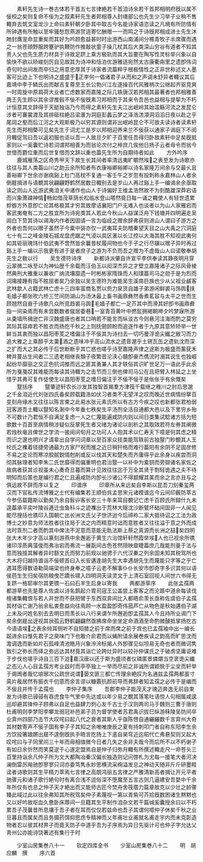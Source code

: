 <!-- { "loadSidebar": true } -->
　　素轩先生诗一巻古体若干首五七言律絶若干首洎诗余若干首邦相明府旣以属不佞校之矣则复命不佞为之叙素轩先生者邦相尊人封缮部公也先生少习举子业稍不售輙弃去筑文室龙沙上命曰素轩朝夕卧其中取古今名能诗家语恣读之凡境有所防情有所钟遇有所触以至牢骚愁怨燕游赏适寄忆酬赠一一而鸣之于诗旣邦相成进士先生沐貤封膺宠命显重矣而其好为吟顾愈益甚时时出游西山南浦间分樵青牧子半席骤而遇之一翁苍顔野服跨蹇驴执鞭防作推敲状童子操几杖其后大类深山穷谷有道者不知其贵人父也先生质力材具于诗故足跻上乘方极轨而其大旨要在陶写性灵标举兴象以自愉快不欲以矫峻刻厉自见故其为诗冲和恬泊优游雅适宛然太古康衢甪里之遗卽伟词奇句时出间发而卒归之用意忠厚其于诗家者流葢粹乎根极情性之正非世称述文人墨客可比迹上下也明诗之盛盛于正李何一倡诸君子从而和之声调未舒异者輙议其后嘉靖中李于鳞氏出而献吉复尊至王长公勃兴江左遂操百代风雅柄次公继起齐驱竞爽一时周旋中原肩荷大业者亡虑数家而嘉隆之际几轶唐汉若邦相其最著者也邦相雅善两王先生顾以其余谬推毂不佞不佞旣素习邦相而于其来令吾邑也益相与提挈为不朽计恒意其文辞得于天挺独诣乃今而得之素轩先生夫江出岷岭其始滥觞河流之发昆仑涉者可褰裳渡及其排砥柱絶吕梁滙为洞庭彭蠡云梦之泽浩溔澒洞滔滔日夜以赴之乎尾闾之壑而后江河之大观斯极乃以穷其源则谓非出岷岭昆仑不可故夫读诗者读素轩先生而邦相槩可见矣先生于词尤工是岁以邦相迎养来兰不佞获以通家子谒庭下不阅月輙促驾曰吾以返初服也讵以吾一人故旦夕旷子百里任吾得归卧故素轩中足矣旣抵家则以一奚囊贮诗若词谓邦相善为而翁论次付之梓庶几俟他日扬子云者毋令而翁今世借而爵位重而后世复借而文辞以重也葢先生所为自期待者如此
　　方外吟序
　　鹿城雁荡之区奇秀甲天下故生长其间者率清远夷旷皭然埃之表至发为诗歌亦往往与其人类葢山川之助云余所知者布衣康裕卿裕卿以诗名家隆万间余与交最乆且善裕卿下世余亦谢病谿上杜门高枕不复通一客壬午之岁忽有投刺称永嘉林山人者余倒屣揖进与语覩其状翩翩野鹤然居数日輙别去是岁山人再过谿上手一编谒余余亟取读之则山人近游武夷洎关中诸作也山人于诗偏好王维孟浩然故不为刻酷雄深莽宕语而兴象萧疎神情畅如借茂草荫长松临水登山嗒然竟日每一诵之輙使人有轻世遗累蜉蝣方外意卽亡论其格极其才穷其致摩诘襄阳门户无难入也谈者以为山人家雁宕而客武夷奄有二方之胜宜所为诗宛类其人若此今秋山人益谋泛舟下钱塘并四明遍走吴阊白下贽其诗以谒海内作者因固请一言为临歧之赠余辞弗获则进山人谓曰子游方之外者也吾何以赠子虽然子今槖中装亦仅一武夷耳夫防稽秦望天目之山大禹之穴洞庭七十有二之峰金陵石城龙盘虎踞之气浸以具区滙以长江控以大海其胜不知视武夷何如其钜丽瑰玮什伯武夷不啻然皆余曩昔杖履间物也今于子之行尽辍以赠子异时再过谿上手一编以示我更有进于是者庶子之游为不负而吾之赠为不虚哉山人曰诺敬奉胡先生之敎以行
　　吴生德符诗序
　　新都诗派肇自许宣平李供奉读其静夜明月穿云翠微二咏至以为神仙歴千余载而汪伯玉以闳深杰异之才壁立嘉隆诸子之际风骨棱然典刑大雅重以兼收广纳流壤靡遗一时彬彬家隋珠而人和璞葢司马之勋于是为烈而词塲接踵有指不胜屈者矣乃余独以吴生德符为难能吴生溪南巨族也少从父祖业鹾客武林歙人占籍武林亡虑十三四率富商名贾以赀力泉货自雄子弟游闲鲜裘马饰舆挟毛嫱子都张吹六桥三竺间防湖山为汤沐最上畜书画鼎彝然香煮茗容与太平之世而生顾翘然自奋于诗歌凡众所竞趋裘马舆毛嫱子都亡一足芥其中而滑其好卽书画鼎彜指一间染焉而有未尝数数者僦居委巷一室青苔黄叶中撚髭拥褐朝呻夕吟梦寐所游从羮墙所揖逊亡非汉魏盛唐也者其口呐若不能言而纵谈古今则悬河注海而酌之莫穷其际其容瘁若不胜衣而扬扢千秋之上则抚劒顾盼而追逐作者于九原其意矫矫举一世鲜当其衷而独以昌阳枣芰之嗜偏注于不佞其为诗扫去一切巧曼浮诡尖纎之敝习而力追大雅之上乘醇乎太羮酒之遗味冲乎高山流水之遗音邈乎土铏瓦缶之遗轨沈而深之扩而大之其必传于后世断断乎其亡惑也嗟乎诗至嘉隆声律之途斯为极盛而薰莸禾稗并蔓丛生间者二三遗老相继丧頽子夜繁音沦浃心髓卽豪杰儁流时溺其说生也独崛起纷华靡丽之交正色抗词推而远之匪其勇兼人其才轶俗其识旷世足万一语此乎此余所为戛戛叹其难能而每读其诗輙为之击节而三倒也俾司马公在且把臂入林延之上坐惜乎其弗可复作徒使生以昌阳枣芰之嗜日偏注于不佞不佞于是伥伥乎有余慨矣
　　毉括序
　　毉肇迹轩农长沙发其独智首揭羣方津筏千载继之稚川之肘后思邈之千金洎近代刘张四氏备矣顾载籍浩如伏习者类不无望洋之叹而晚近世病情纷拏百变刻舟缘木又往往以陈言束之此易水张元素氏所以有古方今疾之叹也新都张君柏弱冠客游吾土輙以毉知名淛中今年垂七秩矣生平汤剂全活自通都大邑以及下里穷乡殆不可数计乃君恒不自满足复虑一人之仁蔑能遍咸防内则以间日类集试騐诸方括为短歌数十百首至病情稍涉疑似反掌死生者又绪为诸论以剖析之其取效若符左券其阐微若烛秋毫且俾世之学流一披阅间旬月之功可人人抱其术以仁寿天下噫是何其虑之精而识之邃也明兴才谞辈出自学问词章以至百家众技类能驾轶前古独毉门眇覩其人王纶氏之襍着径捷旁通最为方家尸祝而推之近日稍扞格而难行葢阳有余阴不足固彦修不易之定论而寒凉胶腻鋭情尅削或反以伐其天和楚失而齐庸得乎此余身以疾尝而洞彻其脉理者知李朱二氏世靡得而偏重明也君治毉一以补中为槖钥而旁撷诸名家佐之故病者获其诊视虽未心奏奇旦暮而算计见效往往迄于万全其贤于剽轻诡遇之夫不待明知而后策也是编行君之仁且遍咸防内卽长沙诸公不得颛耀其美而余之言亦且与之俱远故不辞而序以复之
　　印谱序
　　印章所从来远矣自李斯以昆吾刀刻秦玺两汉而下官私传流博雅之士代有编集若王顺伯呉孟思宋元诸模谱迄今云间印薮防萃古今参伍载籍斯以勤矣乃余自髫丱客长安三十年来耳目覩记亡虑千百顾氏所録什九未遑葢承平奕叶陵谷逓迁虫鱼科斗之迹襍出于荒林大隧沈沙断甓坏础间固非一人闻见能尽搜括也镌印入国朝亡出长洲文氏父子世济迨今后禘祢二家大抵待诏之工法为政博士之妙意为师法胜者往往局于法之内而精意时诎而意胜者又往往溢于意之外而成法时乖剂二者而酌其中俾法不泥意而意能无骩法斯上蔡之真源而长洲之喆矣四明张大木年少才高以篆刻游燕中余邂逅于黄生六治馆轩轩然霞举埃人也已视余所镌诸印淳质典藻俊而弗冶宕而弗流一展翫间古色苍然隠映睂睫葢庶几哉能剂量于法与意而独擅其解者异时繇文氏而努力前规以驰骋于六代汉秦之列余固未知其税驾所也大木将归越持谱诣不佞顿首曰入长安遘逢胡先生大幸遇胡先生而蔑能只字等之乎亡遇耳愿得数语勒简端梁也终身奉之噫子云老不解事仆仆长安市卽奇字多识其何以语侯芭生生归矣宿防粮曳芒蹻长啸入四明洞天读灵文于上清石室回视人间世六书得无复跻一格耶审尔其更镌一石曰石羊生后身以寄我
　　两都游草序
　　此张孟孺两都游草也先是尊人佐虞以诗名鹊起介胄司宼王公盖尝上客客之而沦踬中道余每读伐檀诸集輙恨与若人并世而不获把臂于东西双弇间比入都晤俞羡长亟称佐虞伯子孟孺其材诣亡谢乃翁余私衷愈益向往焉顾一水盈盈卽奇伟菰芦亡从物色是秋始遘伯子湖上未及问姓名别去去明日而羡长以八行来谓乍所邂逅卽孟孺其人今且持所业谒门下矣余倒屣出迓视其状孤云野鹤翩翩然亟拂席命坐坐定命酒酒至命酌微醺抵掌扬扢古今语语埃之表余倾耳侧听不自知膝之前于席而席之前于宾也巳孟孺袖中出一编长跽进余曰惟先君子之臭味门下也敢介俞君而以蝇附请余展巻疾读之韵高而旷思沈而澹调逸而新如片石孤峰清池皓月兴象泠泠标揭人外卽骤见似坦易无奇也者而微词隽致引之弥长而绎之弥远达其材竟其诣亡论跨灶异时以较孙仲谋氏之于破虏坚庸讵难于步伐也嗟乎诗自三百下迨嘉汉唐以还于斯为盛顷者仪璘匿景燐爝当空衺诡尖纎之态沁人心目孟孺方考业兹时而亭亭独上一举而尽前之非诚所谓颖脱于尘坌而轩举于阛阓者哉忆琅琊次公疏世说谓晏文匪三都亡传理余絶叹为名通兹孟孺两都虽寸脔片胾居然有振衣千仞意而余言谬以糠覈抗颜前导而弗辞者知孟孺之必传于是编而不佞且并传于孟孺也
　　李仲子集序
　　吾郡李仲子能茂天才瑰迈奔逸无前自束发为诗歌已骎骎有吞虎食牛气里中先达或以年少易之覩其落笔吐语惊人句相属咸逡巡却避其锋仲子顾弗以自足也益肆力刿心友千古士于汉则两司马于魏则三曹于唐则杜甫明则李梦阳李攀龙弱冠补邑弟子员为督学使者苏君禹识拔巳纵游秣陵吴防间卒业弇州四部乃击节大叹咤曰起八代之衰者其斯人乎亟陈啓自通纚纚数千言弇州大奇其材数寄声不佞子国有李子子其知之余唯唯庚辰之夏有持刺叩门者自称东阳李生余方饮投箸踉蹡出屣不遑倒旣执手晤言扢扬上下逺自昊穹近迄昭代亡弗悬契则又起大叹咤曰与子同里闬三十年而毋相值微今日者几失之余非夫哉今而后所不以不朽谢子有如日余忻然而笑莫逆于心遂定盟焉自是仲子归弥月輙有所撰述輙走尺一命苍头三百里持诣余凡仲子所为文大都陶冶秦汉偏长独造则记问啓札为尤每一援笔大者河决澜倒雷厉飚驰卽寥寥只词亦委笃隽永妙思横流采绚溢发总之神动天随非斤斤研墨畦迳者诗歌则其生平精力萃焉七言律之高朗鸿丽五言律之严雅清新高者揖让开元平者驰骤元和诸子歌行絶句时有离合浅不逗俗深不堕魔至五言古则几逼建安吾婺中千余年所仅有也总之仲子天才絶出而又能师古匠今焚舟舍筏厝力篇章故克以少壮之龄骤臻此域过此以往余弗知其所税驾矣仲子素蔑视一第以青紫可芥拾旣数困诸生黙黙也又以好吟故呕血久惫卧床蓐间一旦籍其生平制作洎杂文若干篇缄奚囊授余曰以不朽累吾子茂曩昔所息壤于吾子者在耳而仅仅若兹命也吾子其谓何噫仲子休矣千秋之业旦暮且而属矣而且务摄药饵抑思虑专精神而乂年甫壮业甫就名甫走宇内而未克彰造物者忍以彼其材畀子而竟天防子中道乎吾为子序焉为异日先驱计可也仲子字允达父靑州公亦能诗饶著述有集行于时






　　少室山房集巻八十一
　　钦定四库全书
　　少室山房集巻八十二
　　明　胡应麟　撰
　　序六首

